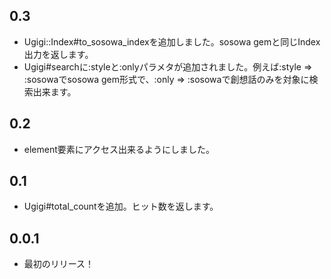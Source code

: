 ## 0.3
* Ugigi::Index#to_sosowa_indexを追加しました。sosowa gemと同じIndex出力を返します。
* Ugigi#searchに:styleと:onlyパラメタが追加されました。例えば:style => :sosowaでsosowa gem形式で、:only => :sosowaで創想話のみを対象に検索出来ます。

## 0.2
* element要素にアクセス出来るようにしました。

## 0.1
* Ugigi#total_countを追加。ヒット数を返します。

## 0.0.1
* 最初のリリース！